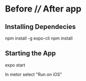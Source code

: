 # Before /*/* After app

## Installing Dependecies
npm install -g expo-cli
npm install 

## Starting the App 
expo start

In metor select "Run on iOS"
